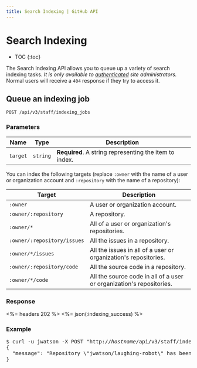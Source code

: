 ```yaml
---
title: Search Indexing | GitHub API
---
```


# Search Indexing

* TOC
{:toc}

The Search Indexing API allows you to queue up a variety of search indexing tasks. *It is only available to [authenticated](/v3/#authentication) site administrators.* Normal users will receive a `404` response if they try to access it.

## Queue an indexing job

    POST /api/v3/staff/indexing_jobs

### Parameters

Name    | Type    | Description
--------|---------|--------------
`target`|`string` | **Required**. A string representing the item to index.

You can index the following targets (replace `:owner` with the name of a user or organization account and `:repository` with the name of a repository):

Target                      | Description
----------------------------|---------------------------------------------------------------------
`:owner`                    | A user or organization account.
`:owner/:repository`        | A repository.
`:owner/*`                  | All of a user or organization's repositories.
`:owner/:repository/issues` | All the issues in a repository.
`:owner/*/issues`           | All the issues in all of a user or organization's repositories.
`:owner/:repository/code`   | All the source code in a repository.
`:owner/*/code`             | All the source code in all of a user or organization's repositories.

### Response

<%= headers 202 %>
<%= json(:indexing_success)  %>

### Example

<pre class="terminal">
$ curl -u jwatson -X POST "http://<em>hostname</em>/api/v3/staff/indexing_jobs?target=jwatson%2Flaughing-robot"
{
  "message": "Repository \"jwatson/laughing-robot\" has been added to the indexing queue"
}
</pre>
